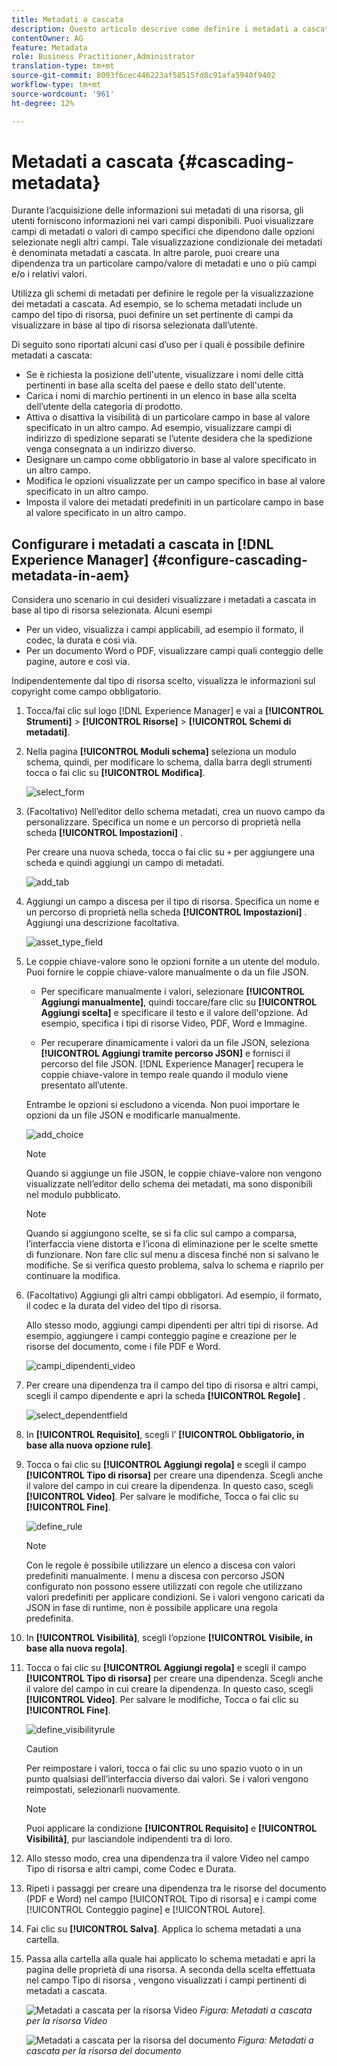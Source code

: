 ```yaml
---
title: Metadati a cascata
description: Questo articolo descrive come definire i metadati a cascata per le risorse.
contentOwner: AG
feature: Metadata
role: Business Practitioner,Administrator
translation-type: tm+mt
source-git-commit: 8093f6cec446223af58515fd8c91afa5940f9402
workflow-type: tm+mt
source-wordcount: '961'
ht-degree: 12%

---
```



# Metadati a cascata {#cascading-metadata}

Durante l’acquisizione delle informazioni sui metadati di una risorsa, gli utenti forniscono informazioni nei vari campi disponibili. Puoi visualizzare campi di metadati o valori di campo specifici che dipendono dalle opzioni selezionate negli altri campi. Tale visualizzazione condizionale dei metadati è denominata metadati a cascata. In altre parole, puoi creare una dipendenza tra un particolare campo/valore di metadati e uno o più campi e/o i relativi valori.

Utilizza gli schemi di metadati per definire le regole per la visualizzazione dei metadati a cascata. Ad esempio, se lo schema metadati include un campo del tipo di risorsa, puoi definire un set pertinente di campi da visualizzare in base al tipo di risorsa selezionata dall’utente.

Di seguito sono riportati alcuni casi d’uso per i quali è possibile definire metadati a cascata:

* Se è richiesta la posizione dell&#39;utente, visualizzare i nomi delle città pertinenti in base alla scelta del paese e dello stato dell&#39;utente.
* Carica i nomi di marchio pertinenti in un elenco in base alla scelta dell’utente della categoria di prodotto.
* Attiva o disattiva la visibilità di un particolare campo in base al valore specificato in un altro campo. Ad esempio, visualizzare campi di indirizzo di spedizione separati se l’utente desidera che la spedizione venga consegnata a un indirizzo diverso.
* Designare un campo come obbligatorio in base al valore specificato in un altro campo.
* Modifica le opzioni visualizzate per un campo specifico in base al valore specificato in un altro campo.
* Imposta il valore dei metadati predefiniti in un particolare campo in base al valore specificato in un altro campo.

## Configurare i metadati a cascata in [!DNL Experience Manager] {#configure-cascading-metadata-in-aem}

Considera uno scenario in cui desideri visualizzare i metadati a cascata in base al tipo di risorsa selezionata. Alcuni esempi

* Per un video, visualizza i campi applicabili, ad esempio il formato, il codec, la durata e così via.
* Per un documento Word o PDF, visualizzare campi quali conteggio delle pagine, autore e così via.

Indipendentemente dal tipo di risorsa scelto, visualizza le informazioni sul copyright come campo obbligatorio.

1. Tocca/fai clic sul logo [!DNL Experience Manager] e vai a **[!UICONTROL Strumenti]** > **[!UICONTROL Risorse]** > **[!UICONTROL Schemi di metadati]**.
1. Nella pagina **[!UICONTROL Moduli schema]** seleziona un modulo schema, quindi, per modificare lo schema, dalla barra degli strumenti tocca o fai clic su **[!UICONTROL Modifica]**.

   ![select_form](assets/select_form.png)

1. (Facoltativo) Nell’editor dello schema metadati, crea un nuovo campo da personalizzare. Specifica un nome e un percorso di proprietà nella scheda **[!UICONTROL Impostazioni]** .

   Per creare una nuova scheda, tocca o fai clic su `+` per aggiungere una scheda e quindi aggiungi un campo di metadati.

   ![add_tab](assets/add_tab.png)

1. Aggiungi un campo a discesa per il tipo di risorsa. Specifica un nome e un percorso di proprietà nella scheda **[!UICONTROL Impostazioni]** . Aggiungi una descrizione facoltativa.

   ![asset_type_field](assets/asset_type_field.png)

1. Le coppie chiave-valore sono le opzioni fornite a un utente del modulo. Puoi fornire le coppie chiave-valore manualmente o da un file JSON.

   * Per specificare manualmente i valori, selezionare **[!UICONTROL Aggiungi manualmente]**, quindi toccare/fare clic su **[!UICONTROL Aggiungi scelta]** e specificare il testo e il valore dell&#39;opzione. Ad esempio, specifica i tipi di risorse Video, PDF, Word e Immagine.

   * Per recuperare dinamicamente i valori da un file JSON, seleziona **[!UICONTROL Aggiungi tramite percorso JSON]** e fornisci il percorso del file JSON. [!DNL Experience Manager] recupera le coppie chiave-valore in tempo reale quando il modulo viene presentato all’utente.

   Entrambe le opzioni si escludono a vicenda. Non puoi importare le opzioni da un file JSON e modificarle manualmente.

   ![add_choice](assets/add_choice.png)

   >[!NOTE]
   >
   >Quando si aggiunge un file JSON, le coppie chiave-valore non vengono visualizzate nell’editor dello schema dei metadati, ma sono disponibili nel modulo pubblicato.

   >[!NOTE]
   >
   >Quando si aggiungono scelte, se si fa clic sul campo a comparsa, l’interfaccia viene distorta e l’icona di eliminazione per le scelte smette di funzionare. Non fare clic sul menu a discesa finché non si salvano le modifiche. Se si verifica questo problema, salva lo schema e riaprilo per continuare la modifica.

1. (Facoltativo) Aggiungi gli altri campi obbligatori. Ad esempio, il formato, il codec e la durata del video del tipo di risorsa.

   Allo stesso modo, aggiungi campi dipendenti per altri tipi di risorse. Ad esempio, aggiungere i campi conteggio pagine e creazione per le risorse del documento, come i file PDF e Word.

   ![campi_dipendenti_video](assets/video_dependent_fields.png)

1. Per creare una dipendenza tra il campo del tipo di risorsa e altri campi, scegli il campo dipendente e apri la scheda **[!UICONTROL Regole]** .

   ![select_dependentfield](assets/select_dependentfield.png)

1. In **[!UICONTROL Requisito]**, scegli l’ **[!UICONTROL Obbligatorio, in base alla nuova opzione rule]**.
1. Tocca o fai clic su **[!UICONTROL Aggiungi regola]** e scegli il campo **[!UICONTROL Tipo di risorsa]** per creare una dipendenza. Scegli anche il valore del campo in cui creare la dipendenza. In questo caso, scegli **[!UICONTROL Video]**. Per salvare le modifiche, Tocca o fai clic su **[!UICONTROL Fine]**.

   ![define_rule](assets/define_rule.png)

   >[!NOTE]
   >
   >Con le regole è possibile utilizzare un elenco a discesa con valori predefiniti manualmente. I menu a discesa con percorso JSON configurato non possono essere utilizzati con regole che utilizzano valori predefiniti per applicare condizioni. Se i valori vengono caricati da JSON in fase di runtime, non è possibile applicare una regola predefinita.

1. In **[!UICONTROL Visibilità]**, scegli l’opzione **[!UICONTROL Visibile, in base alla nuova regola]**.

1. Tocca o fai clic su **[!UICONTROL Aggiungi regola]** e scegli il campo **[!UICONTROL Tipo di risorsa]** per creare una dipendenza. Scegli anche il valore del campo in cui creare la dipendenza. In questo caso, scegli **[!UICONTROL Video]**. Per salvare le modifiche, Tocca o fai clic su **[!UICONTROL Fine]**.

   ![define_visibilityrule](assets/define_visibilityrule.png)

   >[!CAUTION]
   >
   >Per reimpostare i valori, tocca o fai clic su uno spazio vuoto o in un punto qualsiasi dell’interfaccia diverso dai valori. Se i valori vengono reimpostati, selezionarli nuovamente.

   >[!NOTE]
   >
   >Puoi applicare la condizione **[!UICONTROL Requisito]** e **[!UICONTROL Visibilità]**, pur lasciandole indipendenti tra di loro.

1. Allo stesso modo, crea una dipendenza tra il valore Video nel campo Tipo di risorsa e altri campi, come Codec e Durata.
1. Ripeti i passaggi per creare una dipendenza tra le risorse del documento (PDF e Word) nel campo [!UICONTROL Tipo di risorsa] e i campi come [!UICONTROL Conteggio pagine] e [!UICONTROL Autore].
1. Fai clic su **[!UICONTROL Salva]**. Applica lo schema metadati a una cartella.

1. Passa alla cartella alla quale hai applicato lo schema metadati e apri la pagina delle proprietà di una risorsa. A seconda della scelta effettuata nel campo Tipo di risorsa , vengono visualizzati i campi pertinenti di metadati a cascata.

   ![Metadati a cascata per la risorsa Video](assets/video_asset.png)
   *Figura: Metadati a cascata per la risorsa Video*

   ![Metadati a cascata per la risorsa del documento](assets/doc_type_fields.png)
   *Figura: Metadati a cascata per la risorsa del documento*
